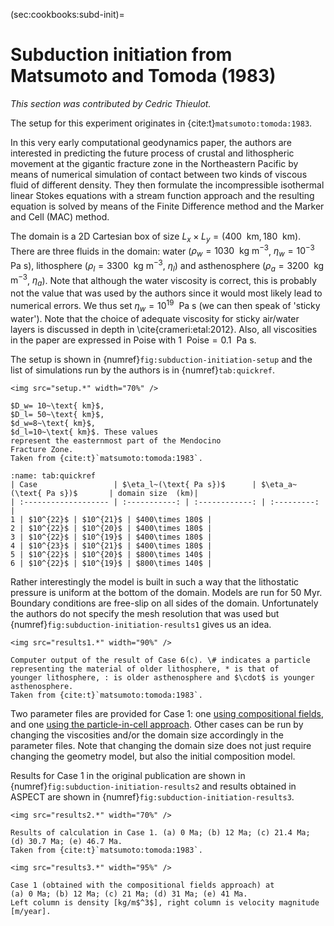 (sec:cookbooks:subd-init)=
# Subduction initiation from Matsumoto and Tomoda (1983)

*This section was contributed by Cedric Thieulot.*

The setup for this experiment originates in {cite:t}`matsumoto:tomoda:1983`.

In this very early computational geodynamics paper, the authors
are interested in predicting the future process of crustal and lithospheric movement
at the gigantic fracture zone in the Northeastern
Pacific by means of numerical simulation
of contact between two kinds of viscous fluid of different density.
They then formulate the incompressible isothermal linear Stokes equations
with a stream function approach and the resulting equation is solved by means of the
Finite Difference method and the Marker and Cell (MAC) method.

The domain is a 2D Cartesian box of size $L_x \times L_y=(400~\text{ km},180~\text{ km})$.
There are three fluids in the domain: water ($\rho_w=1030~\text{ kg m}^{-3}$, $\eta_w=10^{-3}~\text{ Pa s}$),
lithosphere ($\rho_l=3300~\text{ kg m}^{-3}$, $\eta_l$) and
asthenosphere ($\rho_a=3200~\text{ kg m}^{-3}$, $\eta_a$).
Note that although the water viscosity is correct, this is probably not
the value that was used by the authors since it would most likely lead to
numerical errors. We thus set $\eta_w=10^{19}~\text{ Pa s}$
(we can then speak of 'sticky water').
Note that the choice of adequate viscosity for sticky air/water layers
is discussed in depth in \cite{crameri:etal:2012}.
Also, all viscosities in the paper
are expressed in Poise with $1~\text{ Poise}=0.1~\text{ Pa s}$.

The setup is shown in {numref}`fig:subduction-initiation-setup`
and the list of simulations run by the authors is in
{numref}`tab:quickref`.

```{figure-md} fig:subduction-initiation-setup
<img src="setup.*" width="70%" />

$D_w= 10~\text{ km}$,
$D_l= 50~\text{ km}$,
$d_w=8~\text{ km}$,
$d_l=10~\text{ km}$. These values
represent the easternmost part of the Mendocino
Fracture Zone.
Taken from {cite:t}`matsumoto:tomoda:1983`.
```

```{table} List of all cases
:name: tab:quickref
| Case                 | $\eta_l~(\text{ Pa s})$      | $\eta_a~(\text{ Pa s})$       | domain size  (km)|
| :------------------- | :-----------: | :------------: | :---------: |
1 | $10^{22}$ | $10^{21}$ | $400\times 180$ |
2 | $10^{22}$ | $10^{20}$ | $400\times 180$ |
3 | $10^{22}$ | $10^{19}$ | $400\times 180$ |
4 | $10^{23}$ | $10^{21}$ | $400\times 180$ |
5 | $10^{22}$ | $10^{20}$ | $800\times 140$ |
6 | $10^{22}$ | $10^{19}$ | $800\times 140$ |
```


Rather interestingly the model is built in such a way that the
lithostatic pressure is uniform at the bottom of the domain.
Models are run for 50 Myr.
Boundary conditions are free-slip on all sides of the domain.
Unfortunately the authors do not specify the mesh resolution that was used
but {numref}`fig:subduction-initiation-results1` gives us an idea.

```{figure-md} fig:subduction-initiation-results1
<img src="results1.*" width="90%" />

Computer output of the result of Case 6(c). \# indicates a particle
representing the material of older lithosphere, * is that of
younger lithosphere, : is older asthenosphere and $\cdot$ is younger asthenosphere.
Taken from {cite:t}`matsumoto:tomoda:1983`.
```

Two parameter files are provided for Case 1: one
[using compositional fields](https://github.com/geodynamics/aspect/blob/main/cookbooks/subduction_initiation/subduction_initiation_compositional_fields.prm), and one
[using the particle-in-cell approach](https://github.com/geodynamics/aspect/blob/main/cookbooks/subduction_initiation/subduction_initiation_particle_in_cell.prm).
Other cases can be run by changing the viscosities and/or the domain size accordingly in the
parameter files. Note that changing the domain size does not just require changing
the geometry model, but also the initial composition model.

Results for Case 1 in the original publication are shown in {numref}`fig:subduction-initiation-results2`
and results obtained in ASPECT are shown in {numref}`fig:subduction-initiation-results3`.

```{figure-md} fig:subduction-initiation-results2
<img src="results2.*" width="70%" />

Results of calculation in Case 1. (a) 0 Ma; (b) 12 Ma; (c) 21.4 Ma; (d) 30.7 Ma; (e) 46.7 Ma.
Taken from {cite:t}`matsumoto:tomoda:1983`.
```

```{figure-md} fig:subduction-initiation-results3
<img src="results3.*" width="95%" />

Case 1 (obtained with the compositional fields approach) at
(a) 0 Ma; (b) 12 Ma; (c) 21 Ma; (d) 31 Ma; (e) 41 Ma.
Left column is density [kg/m$^3$], right column is velocity magnitude [m/year].
```
